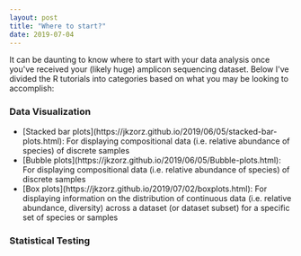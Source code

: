 ```yaml
---
layout: post
title: "Where to start?"
date: 2019-07-04
---
```



It can be daunting to know where to start with your data analysis once you've received your (likely huge) amplicon sequencing dataset. Below I've divided the R tutorials into categories based on what you may be looking to accomplish: 


<h3>Data Visualization</h3>
<ul>
  <li>[Stacked bar plots](https://jkzorz.github.io/2019/06/05/stacked-bar-plots.html): For displaying compositional data (i.e. relative abundance of species) of discrete samples </li>
  <li>[Bubble plots](https://jkzorz.github.io/2019/06/05/Bubble-plots.html): For displaying compositional data (i.e. relative abundance of species) of discrete samples </li>
  <li>[Box plots](https://jkzorz.github.io/2019/07/02/boxplots.html): For displaying information on the distribution of continuous data (i.e. relative abundance, diversity) across a dataset (or dataset subset) for a specific set of species or samples </li>
</ul>



<h3>Statistical Testing</h3>





